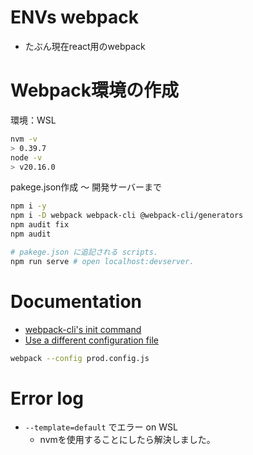 # ENVs webpack
- たぶん現在react用のwebpack

# Webpack環境の作成
環境：WSL
```bash
nvm -v
> 0.39.7
node -v
> v20.16.0
```

pakege.json作成 ～ 開発サーバーまで
```bash
npm i -y
npm i -D webpack webpack-cli @webpack-cli/generators
npm audit fix
npm audit

# pakege.json に追記される scripts.
npm run serve # open localhost:devserver.
```

# Documentation
- [webpack-cli's init command](https://webpack.js.org/api/cli/#init)
- [Use a different configuration file](https://webpack.js.org/configuration/#use-a-different-configuration-file)
```bash
webpack --config prod.config.js
```

# Error log
- `--template=default` でエラー on WSL
  - nvmを使用することにしたら解決しました。
